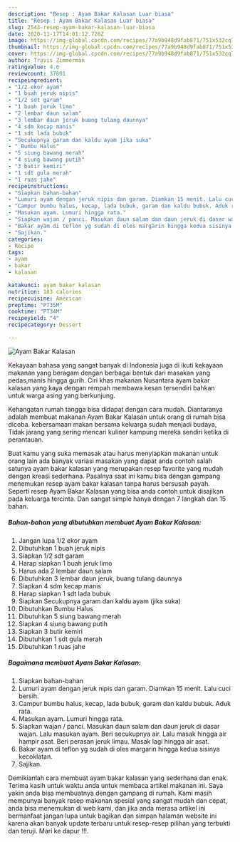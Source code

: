 ```yaml
---
description: "Resep : Ayam Bakar Kalasan Luar biasa"
title: "Resep : Ayam Bakar Kalasan Luar biasa"
slug: 2543-resep-ayam-bakar-kalasan-luar-biasa
date: 2020-11-17T14:01:12.728Z
image: https://img-global.cpcdn.com/recipes/77a9b948d9fab871/751x532cq70/ayam-bakar-kalasan-foto-resep-utama.jpg
thumbnail: https://img-global.cpcdn.com/recipes/77a9b948d9fab871/751x532cq70/ayam-bakar-kalasan-foto-resep-utama.jpg
cover: https://img-global.cpcdn.com/recipes/77a9b948d9fab871/751x532cq70/ayam-bakar-kalasan-foto-resep-utama.jpg
author: Travis Zimmerman
ratingvalue: 4.6
reviewcount: 37801
recipeingredient:
- "1/2 ekor ayam"
- "1 buah jeruk nipis"
- "1/2 sdt garam"
- "1 buah jeruk limo"
- "2 lembar daun salam"
- "3 lembar daun jeruk buang tulang daunnya"
- "4 sdm kecap manis"
- "1 sdt lada bubuk"
- "Secukupnya garam dan kaldu ayam jika suka"
- " Bumbu Halus"
- "5 siung bawang merah"
- "4 siung bawang putih"
- "3 butir kemiri"
- "1 sdt gula merah"
- "1 ruas jahe"
recipeinstructions:
- "Siapkan bahan-bahan"
- "Lumuri ayam dengan jeruk nipis dan garam. Diamkan 15 menit. Lalu cuci bersih."
- "Campur bumbu halus, kecap, lada bubuk, garam dan kaldu bubuk. Aduk rata."
- "Masukan ayam. Lumuri hingga rata."
- "Siapkan wajan / panci. Masukan daun salam dan daun jeruk di dasar wajan. Lalu masukan ayam. Beri secukupnya air. Lalu masak hingga air hampir asat. Beri perasan jeruk limau. Masak lagi hingga air asat."
- "Bakar ayam di teflon yg sudah di oles margarin hingga kedua sisinya kecoklatan."
- "Sajikan."
categories:
- Recipe
tags:
- ayam
- bakar
- kalasan

katakunci: ayam bakar kalasan 
nutrition: 183 calories
recipecuisine: American
preptime: "PT35M"
cooktime: "PT34M"
recipeyield: "4"
recipecategory: Dessert

---
```



![Ayam Bakar Kalasan](https://img-global.cpcdn.com/recipes/77a9b948d9fab871/751x532cq70/ayam-bakar-kalasan-foto-resep-utama.jpg)

Kekayaan bahasa yang sangat banyak di Indonesia juga di ikuti kekayaan makanan yang beragam dengan berbagai bentuk dari masakan yang pedas,manis hingga gurih. Ciri khas makanan Nusantara ayam bakar kalasan yang kaya dengan rempah membawa kesan tersendiri bahkan untuk warga asing yang berkunjung.


Kehangatan rumah tangga bisa didapat dengan cara mudah. Diantaranya adalah membuat makanan Ayam Bakar Kalasan untuk orang di rumah bisa dicoba. kebersamaan makan bersama keluarga sudah menjadi budaya, Tidak jarang yang sering mencari kuliner kampung mereka sendiri ketika di perantauan.



Buat kamu yang suka memasak atau harus menyiapkan makanan untuk orang lain ada banyak variasi masakan yang dapat anda contoh salah satunya ayam bakar kalasan yang merupakan resep favorite yang mudah dengan kreasi sederhana. Pasalnya saat ini kamu bisa dengan gampang menemukan resep ayam bakar kalasan tanpa harus bersusah payah.
Seperti resep Ayam Bakar Kalasan yang bisa anda contoh untuk disajikan pada keluarga tercinta. Dan sangat simple hanya dengan 7 langkah dan 15 bahan.


<!--inarticleads1-->

##### Bahan-bahan yang dibutuhkan membuat Ayam Bakar Kalasan:

1. Jangan lupa 1/2 ekor ayam
1. Dibutuhkan 1 buah jeruk nipis
1. Siapkan 1/2 sdt garam
1. Harap siapkan 1 buah jeruk limo
1. Harus ada 2 lembar daun salam
1. Dibutuhkan 3 lembar daun jeruk, buang tulang daunnya
1. Siapkan 4 sdm kecap manis
1. Harap siapkan 1 sdt lada bubuk
1. Siapkan Secukupnya garam dan kaldu ayam (jika suka)
1. Dibutuhkan  Bumbu Halus
1. Dibutuhkan 5 siung bawang merah
1. Siapkan 4 siung bawang putih
1. Siapkan 3 butir kemiri
1. Dibutuhkan 1 sdt gula merah
1. Dibutuhkan 1 ruas jahe




<!--inarticleads2-->

##### Bagaimana membuat  Ayam Bakar Kalasan:

1. Siapkan bahan-bahan
1. Lumuri ayam dengan jeruk nipis dan garam. Diamkan 15 menit. Lalu cuci bersih.
1. Campur bumbu halus, kecap, lada bubuk, garam dan kaldu bubuk. Aduk rata.
1. Masukan ayam. Lumuri hingga rata.
1. Siapkan wajan / panci. Masukan daun salam dan daun jeruk di dasar wajan. Lalu masukan ayam. Beri secukupnya air. Lalu masak hingga air hampir asat. Beri perasan jeruk limau. Masak lagi hingga air asat.
1. Bakar ayam di teflon yg sudah di oles margarin hingga kedua sisinya kecoklatan.
1. Sajikan.




Demikianlah cara membuat ayam bakar kalasan yang sederhana dan enak. Terima kasih untuk waktu anda untuk membaca artikel makanan ini. Saya yakin anda bisa membuatnya dengan gampang di rumah. Kami masih mempunyai banyak resep makanan spesial yang sangat mudah dan cepat, anda bisa menemukan di web kami, dan jika anda merasa artikel ini bermanfaat jangan lupa untuk bagikan dan simpan halaman website ini karena akan banyak update terbaru untuk resep-resep pilihan yang terbukti dan teruji. Mari ke dapur !!!. 
